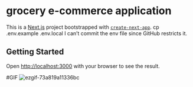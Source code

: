 # grocery e-commerce application
This is a [Next.js](https://nextjs.org) project bootstrapped with [`create-next-app`](https://nextjs.org/docs/app/api-reference/cli/create-next-app).
cp .env.example .env.local
I can’t commit the env file since GitHub restricts it.
## Getting Started
Open [http://localhost:3000](http://localhost:3000) with your browser to see the result.

#GIF
![ezgif-73a819a11336bc](https://github.com/user-attachments/assets/ec22c099-e9d8-4bbc-bdca-bc9be59bfcbb)















